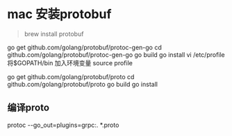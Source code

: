# mac 安装protobuf

> brew install protobuf


go get github.com/golang/protobuf/protoc-gen-go
cd github.com/golang/protobuf/protoc-gen-go
go build
go install
vi /etc/profile 将$GOPATH/bin 加入环境变量
source profile

go get github.com/golang/protobuf/proto
cd github.com/golang/protobuf/proto
go build
go install


## 编译proto

protoc --go_out=plugins=grpc:. *.proto